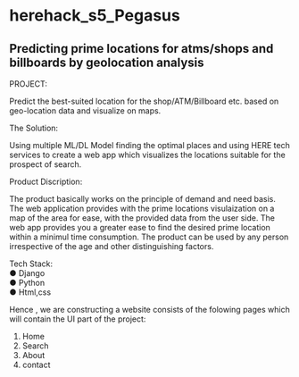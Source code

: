 # herehack_s5_Pegasus
## Predicting prime locations for atms/shops and billboards by geolocation analysis


PROJECT:

Predict the best-suited location for the shop/ATM/Billboard etc. based on geo-location data and visualize on maps.

The Solution:

Using multiple ML/DL Model finding the optimal places and using HERE tech services to create a web app which visualizes the locations suitable
for the prospect of search.

Product Discription:

The product basically works on the principle of demand and need basis. The web application provides with the prime locations visulaization on a map of the area for ease, with the provided data from the user side. The web app provides you a greater ease to find the desired prime location within a minimul time consumption. The product can be used by any person irrespective of the age and other distinguishing factors.

Tech Stack:  
        ● Django      
        ● Python       
        ● Html,css  
        
Hence , we are constructing a website consists of the folowing pages which will contain the UI part of the project: 
1) Home 
2) Search 
3) About 
4) contact
